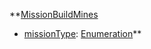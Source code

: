 **[MissionBuildMines](VanillaMissionBuildMines.md)
  * [missionType](VanillamissionType.md): [Enumeration](Enumeration.md)**
